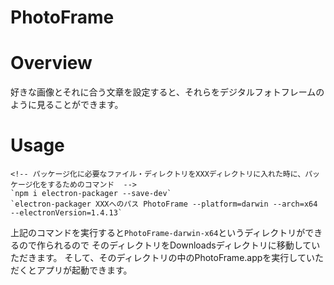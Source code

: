 # PhotoFrame

# Overview
好きな画像とそれに合う文章を設定すると、それらをデジタルフォトフレームのように見ることができます。

# Usage
```
<!-- パッケージ化に必要なファイル・ディレクトリをXXXディレクトリに入れた時に、パッケージ化をするためのコマンド  -->
`npm i electron-packager --save-dev`
`electron-packager XXXへのパス PhotoFrame --platform=darwin --arch=x64 --electronVersion=1.4.13`

```

上記のコマンドを実行すると`PhotoFrame-darwin-x64`というディレクトリができるので作られるので
そのディレクトリをDownloadsディレクトリに移動していただきます。
そして、そのディレクトリの中のPhotoFrame.appを実行していただくとアプリが起動できます。


